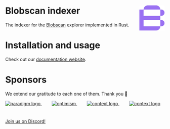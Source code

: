 # Blobscan indexer <a href="#"><img align="right" src=".github/assets/logo.svg" height="80px" /></a>

The indexer for the [Blobscan](https://github.com/Blobscan/blobscan) explorer implemented in Rust.

# Installation and usage

Check out our [documentation website](https://docs.blobscan.com/docs/indexer).

# Sponsors

We extend our gratitude to each one of them. Thank you 🙏

<p>
  <a href="https://ethereum.foundation">
    <picture>
      <source media="(prefers-color-scheme: dark)" srcset="https://esp.ethereum.foundation/_next/static/media/esp-logo.96fc01cc.svg"/>
      <img alt="paradigm logo" src="https://esp.ethereum.foundation/_next/static/media/esp-logo.96fc01cc.svg" width="auto" height="50"/>
    </picture>
  </a>
  &nbsp;&nbsp;&nbsp;&nbsp;&nbsp;&nbsp;&nbsp;
  <a href="https://www.optimism.io">
    <picture>
      <source media="(prefers-color-scheme: dark)" srcset="https://raw.githubusercontent.com/ethereum-optimism/brand-kit/main/assets/svg/Profile-Logo.svg"/>
      <img alt="optimism" src="https://raw.githubusercontent.com/ethereum-optimism/brand-kit/main/assets/svg/Profile-Logo.svg" width="auto" height="50"/>
    </picture>
  </a>
  &nbsp;&nbsp;&nbsp;&nbsp;&nbsp;&nbsp;&nbsp;
  <a href="https://scroll.io">
    <picture>
      <source media="(prefers-color-scheme: dark)" srcset="https://scroll.io/static/media/Scroll_InvertedLogo.ea3b717f2a3ae7275378c2d43550dd38.svg"/>
      <img alt="context logo" src="https://scroll.io/static/media/Scroll_FullLogo.07032ebd8a84b79128eb669f2822bc5e.svg" width="auto" height="50"/>
    </picture>
  </a>
  &nbsp;&nbsp;&nbsp;&nbsp;&nbsp;&nbsp;&nbsp;
  <a href="https://www.ethswarm.org">
    <picture>
      <source media="(prefers-color-scheme: dark)" srcset="https://docs.ethswarm.org/img/logo.svg"/>
      <img alt="context logo" src="https://docs.ethswarm.org/img/logo.svg" width="auto" height="50"/>
    </picture>
  </a>
</p>


#

[Join us on Discord!](https://discordapp.com/invite/fmqrqhkjHY/)
